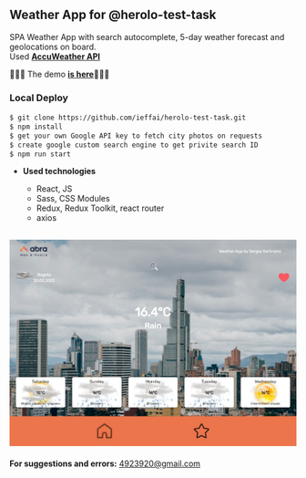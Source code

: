 ## **Weather App for @herolo-test-task**

SPA Weather App with search autocomplete, 5-day weather forecast and geolocations on board.<br />
Used <a href="https://developer.accuweather.com/" target="_blank">**AccuWeather API**</a>

🚀🚀🚀 The demo <a href="https://weather-app-herolo-5a573.web.app/" target="_blank">**is here**</a>🚀🚀🚀<br />

### Local Deploy

```
$ git clone https://github.com/ieffai/herolo-test-task.git
$ npm install
$ get your own Google API key to fetch city photos on requests
$ create google custom search engine to get privite search ID
$ npm run start
```

- **Used technologies**

  - React, JS
  - Sass, CSS Modules
  - Redux, Redux Toolkit, react router
  - axios

## ![herolo](./demo.jpg)

**For suggestions and errors:**
4923920@gmail.com
